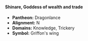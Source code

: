 #### Shinare, Goddess of wealth and trade
- **Pantheon:** Dragonlance
- **Alignment:** N
- **Domains:** Knowledge, Trickery
- **Symbol:** Griffon's wing